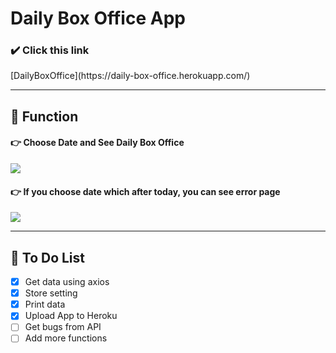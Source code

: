 # Daily Box Office App

<h3>✔️ Click this link</h3>
[DailyBoxOffice](https://daily-box-office.herokuapp.com/)
<br/>

<hr/>
<h2>🎥 Function</h2>

<h4>👉 Choose Date and See Daily Box Office</h4>
<img src="https://user-images.githubusercontent.com/50460114/75880438-9ea97b00-5e60-11ea-8e5b-284dbfd23019.png" />

<h4>👉 If you choose date which after today, you can see error page</h4>
<img src="https://user-images.githubusercontent.com/50460114/75880676-12e41e80-5e61-11ea-9c68-91b3ecef2b0c.png"/>

<hr/>
<h2>🎥 To Do List</h2>

- [x] Get data using axios
- [x] Store setting
- [x] Print data
- [x] Upload App to Heroku
- [ ] Get bugs from API
- [ ] Add more functions
